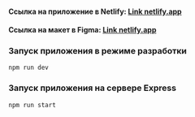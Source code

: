 #### Ссылка на приложение в Netlify: <a href="https://deploy--playful-faun-b31c01.netlify.app" target="_blank">Link netlify.app</a>
#### Ссылка на макет в Figma: <a href="https://www.figma.com/file/Mc5p2OGfJpgie2ymTOxUzQ/Chat_external_link?node-id=0%3A1" target="_blank">Link netlify.app</a>

### Запуск приложения в режиме разработки
````
npm run dev
````

### Запуск приложения на сервере Express
````
npm run start
````
